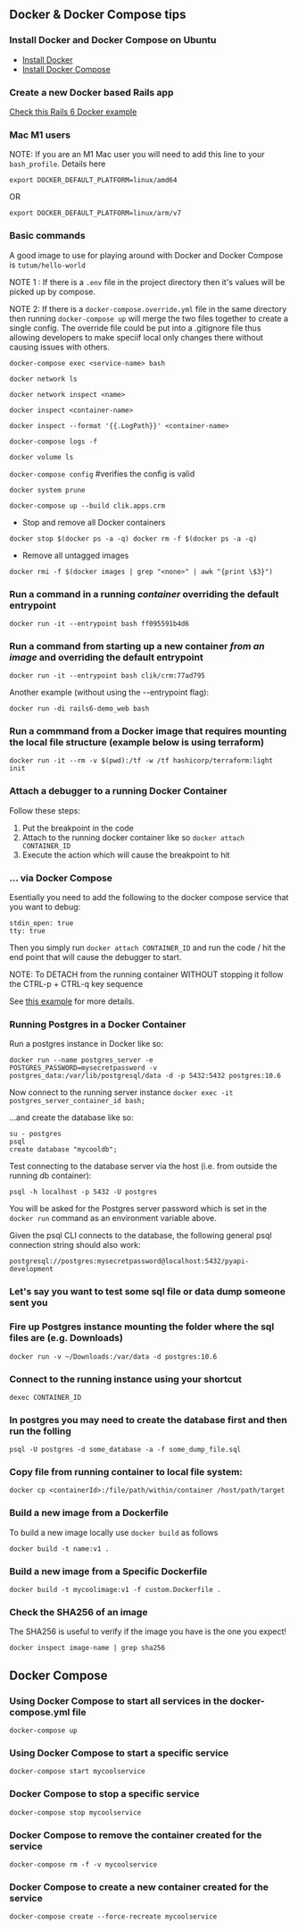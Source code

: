 ## Docker & Docker Compose tips

### Install Docker and Docker Compose on Ubuntu

* [Install Docker](https://www.digitalocean.com/community/tutorials/how-to-install-and-use-docker-on-ubuntu-18-04)
* [Install Docker Compose](https://www.digitalocean.com/community/tutorials/how-to-install-docker-compose-on-ubuntu-18-04)

### Create a new Docker based Rails app

[Check this Rails 6 Docker example](https://github.com/jensendarren/rails6-docker-demo)

### Mac M1 users

NOTE: If you are an M1 Mac user you will need to add this line to your `bash_profile`. Details here

```
export DOCKER_DEFAULT_PLATFORM=linux/amd64
```

OR 

```
export DOCKER_DEFAULT_PLATFORM=linux/arm/v7
```

### Basic commands

A good image to use for playing around with Docker and Docker Compose is `tutum/hello-world`

NOTE 1 : If there is a `.env` file in the project directory then it's values will be picked up by compose.

NOTE 2: If there is a `docker-compose.override.yml` file in the same directory then running `docker-compose up` will merge the two files together to create a single config. The override file could be put into a .gitignore file thus allowing developers to make speciif local only changes there without causing issues with others.

`docker-compose exec <service-name> bash`

`docker network ls`

`docker network inspect <name>`

`docker inspect <container-name>`

`docker inspect --format '{{.LogPath}}' <container-name>`

`docker-compose logs -f`

`docker volume ls`

`docker-compose config` #verifies the config is valid

`docker system prune`

`docker-compose up --build clik.apps.crm`

* Stop and remove all Docker containers

`docker stop $(docker ps -a -q)
docker rm -f $(docker ps -a -q)`

* Remove all untagged images

`docker rmi -f $(docker images | grep "<none>" | awk "{print \$3}")`

### Run a command in a running *container* overriding the default entrypoint
`docker run -it --entrypoint bash ff095591b4d6`

### Run a command from starting up a new container *from an image* and overriding the default entrypoint
`docker run -it --entrypoint bash clik/crm:77ad795`

Another example (without using the --entrypoint flag):

`docker run -di rails6-demo_web bash`

### Run a commmand from a Docker image that requires mounting the local file structure (example below is using terraform)

`docker run -it --rm -v $(pwd):/tf -w /tf hashicorp/terraform:light init`

### Attach a debugger to a running Docker Container

Follow these steps:

1. Put the breakpoint in the code
1. Attach to the running docker container like so `docker attach CONTAINER_ID`
1. Execute the action which will cause the breakpoint to hit

### ... via Docker Compose

Esentially you need to add the following to the docker compose service that you want to debug:

```
stdin_open: true
tty: true
```

Then you simply run `docker attach CONTAINER_ID` and run the code / hit the end point that will cause the debugger to start.

NOTE: To DETACH from the running container WITHOUT stopping it follow the CTRL-p + CTRL-q key sequence

See [this example](https://blog.lucasferreira.org/howto/2017/06/03/running-pdb-with-docker-and-gunicorn.html) for more details.

### Running Postgres in a Docker Container

Run a postgres instance in Docker like so:

`docker run --name postgres_server -e POSTGRES_PASSWORD=mysecretpassword -v postgres_data:/var/lib/postgresql/data -d -p 5432:5432 postgres:10.6`

Now connect to the running server instance `docker exec -it postgres_server_container_id bash;`

...and create the database like so:

```
su - postgres
psql
create database "mycooldb";
```

Test connecting to the database server via the host (i.e. from outside the running db container):

`psql -h localhost -p 5432 -U postgres`

You will be asked for the Postgres server password which is set in the `docker run` command as an environment variable above.

Given the psql CLI connects to the database, the following general psql connection string should also work:

`postgresql://postgres:mysecretpassword@localhost:5432/pyapi-development`

### Let's say you want to test some sql file or data dump someone sent you
### Fire up Postgres instance mounting the folder where the sql files are (e.g. Downloads)

`docker run -v ~/Downloads:/var/data -d postgres:10.6`

### Connect to the running instance using your shortcut

`dexec CONTAINER_ID`

### In postgres you may need to create the database first and then run the folling

`psql -U postgres -d some_database -a -f some_dump_file.sql`

### Copy file from running container to local file system:

`docker cp <containerId>:/file/path/within/container /host/path/target`

### Build a new image from a Dockerfile

To build a new image locally use `docker build` as follows

```
docker build -t name:v1 .
```

### Build a new image from a Specific Dockerfile

```
docker build -t mycoolimage:v1 -f custom.Dockerfile .
```

### Check the SHA256 of an image

The SHA256 is useful to verify if the image you have is the one you expect!

```
docker inspect image-name | grep sha256
```

## Docker Compose

### Using Docker Compose to start all services in the docker-compose.yml file

```
docker-compose up
```

### Using Docker Compose to start a specific service

```
docker-compose start mycoolservice
```

### Docker Compose to stop a specific service

```
docker-compose stop mycoolservice
```

### Docker Compose to remove the container created for the service

```
docker-compose rm -f -v mycoolservice
```

### Docker Compose to create a new container created for the service

```
docker-compose create --force-recreate mycoolservice
```